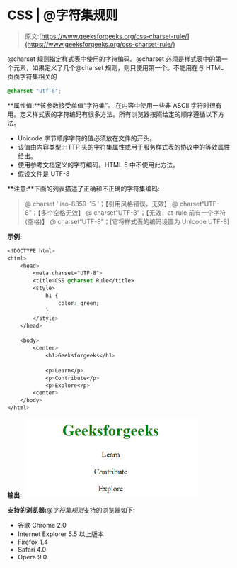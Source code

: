# CSS | @字符集规则

> 原文:[https://www.geeksforgeeks.org/css-charset-rule/](https://www.geeksforgeeks.org/css-charset-rule/)

@charset 规则指定样式表中使用的字符编码。@charset 必须是样式表中的第一个元素，如果定义了几个@charset 规则，则只使用第一个。不能用在与 HTML 页面字符集相关的

```css
@charset "utf-8";

```

**属性值:**该参数接受单值“字符集”。
在内容中使用一些非 ASCII 字符时很有用。定义样式表的字符编码有很多方法。所有浏览器按照给定的顺序遵循以下方法。

*   Unicode 字节顺序字符的值必须放在文件的开头。
*   该值由内容类型:HTTP 头的字符集属性或用于服务样式表的协议中的等效属性给出。
*   使用参考文档定义的字符编码。HTML 5 中不使用此方法。
*   假设文件是 UTF-8

**注意:**下面的列表描述了正确和不正确的字符集编码:

> @ charset ' iso-8859-15 '；【引用风格错误，无效】
> @ charset“UTF-8”；【多个空格无效】
> @ charset“UTF-8”；【无效，at-rule 前有一个字符(空格)】
> @ charset“UTF-8”；[它将样式表的编码设置为 Unicode UTF-8]

**示例:**

```css
<!DOCTYPE html>
<html>
    <head>
        <meta charset="UTF-8">
        <title>CSS @charset Rule</title>
        <style>
            h1 {
                color: green;
            }
        </style>
    </head>

    <body>
        <center>
            <h1>Geeksforgeeks</h1>

            <p>Learn</p>
            <p>Contribute</p>
            <p>Explore</p>
        <center>
    </body>
</html>                    
```

**输出:**
![](img/602fc952e1a1f57afb15b0da79107b70.png)

**支持的浏览器:***@字符集规则*支持的浏览器如下:

*   谷歌 Chrome 2.0
*   Internet Explorer 5.5 以上版本
*   Firefox 1.4
*   Safari 4.0
*   Opera 9.0